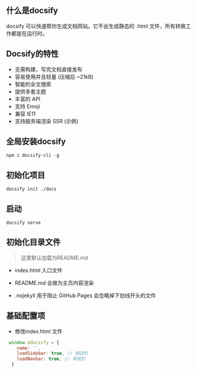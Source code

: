 ## 什么是docsify
 docsify 可以快速帮你生成文档网站。它不会生成静态的 .html 文件，所有转换工作都是在运行时。

## Docsify的特性
+ 无需构建，写完文档直接发布
+ 容易使用并且轻量 (压缩后 ~21kB)
+ 智能的全文搜索
+ 提供多套主题
+ 丰富的 API
+ 支持 Emoji
+ 兼容 IE11
+ 支持服务端渲染 SSR (示例)

## 全局安装docsify
```
npm i docsify-cli -g
```
## 初始化项目
```
docsify init ./docs

```

## 启动
```
docsify serve 
```

## 初始化目录文件
> 这里默认加载为README.md

+ index.html 入口文件

+ README.md 会做为主页内容渲染

+ .nojekyll 用于阻止 GitHub Pages 会忽略掉下划线开头的文件

## 基础配置项
+ 修改index.html 文件
```js
 window.$docsify = {
    name: '',
    loadSidebar: true, // 侧边栏
    loadNavbar: true, // 导航栏
  }
```
